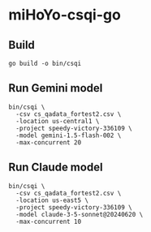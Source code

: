 # miHoYo-csqi-go

## Build
```
go build -o bin/csqi
```

## Run Gemini model
```
bin/csqi \
  -csv cs_qadata_fortest2.csv \
  -location us-central1 \
  -project speedy-victory-336109 \
  -model gemini-1.5-flash-002 \
  -max-concurrent 20
```
## Run Claude model
```
bin/csqi \
  -csv cs_qadata_fortest2.csv \
  -location us-east5 \
  -project speedy-victory-336109 \
  -model claude-3-5-sonnet@20240620 \
  -max-concurrent 10
```
